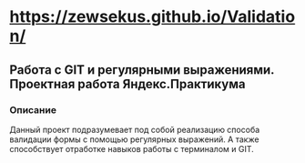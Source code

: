 # https://zewsekus.github.io/Validation/
## Работа с GIT и регулярными выражениями. Проектная работа Яндекс.Практикума
### Описание 
Данный проект подразумевает под собой реализацию способа валидации формы с помощью регулярных выражений. А также способствует отработке навыков работы с терминалом и GIT.